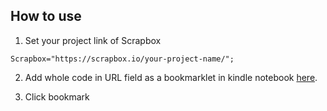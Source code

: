 ## How to use
1. Set your project link of Scrapbox

```
Scrapbox="https://scrapbox.io/your-project-name/";
```
2. Add whole code in URL field as a bookmarklet in kindle notebook [here](https://read.amazon.co.jp/notebook).

3. Click bookmark